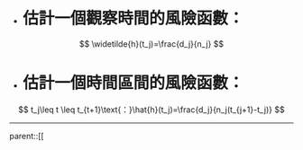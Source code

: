 - # 估計一個觀察時間的風險函數：
$$
\widetilde{h}(t_j)=\frac{d_j}{n_j}
$$
- # 估計一個時間區間的風險函數：
$$
t_j\leq t \leq t_{t+1}\text{：}\hat{h}(t_j)=\frac{d_j}{n_j(t_{j+1}-t_j)}
$$
- - -
parent::[[